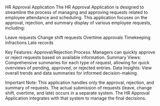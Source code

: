 HR Approval Application
The HR Approval Application is designed to streamline the process of managing and approving requests related to employee attendance and scheduling. This application focuses on the approval, rejection, and summary display of various employee requests, including:

Leave requests
Change shift requests
Overtime approvals
Timekeeping infractions
Late records

Key Features:
Approval/Rejection Process: Managers can quickly approve or reject requests based on available information.
Summary Views: Comprehensive summaries for each type of request, allowing for quick overviews of pending, approved, or rejected entries.
Data Insights: View overall trends and data summaries for informed decision-making.

Important Note:
This application handles only the approval, rejection, and summary of requests. The actual submission of requests (leave, change shift, overtime, and late) occurs in a separate system. The HR Approval Application integrates with that system to manage the final decisions.

